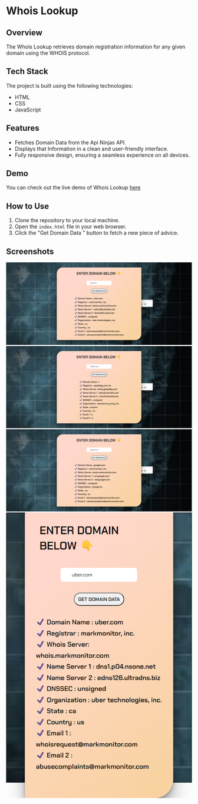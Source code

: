 
# Whois Lookup

## Overview

The Whois Lookup retrieves domain registration information for any given domain using the WHOIS protocol.

## Tech Stack

The project is built using the following technologies:

- HTML
- CSS
- JavaScript

## Features

- Fetches Domain Data from the Api Ninjas API.
- Displays that Information in a clean and user-friendly interface.
- Fully responsive design, ensuring a seamless experience on all devices.

## Demo

You can check out the live demo of Whois Lookup  [here](https://whois-lookup-by-mayur.netlify.app/)

## How to Use

1. Clone the repository to your local machine.
2. Open the `index.html` file in your web browser.
3. Click the "Get Domain Data " button to fetch a new piece of advice.

## Screenshots

![Preview 1 ](https://github.com/mayurpatil77/Javascript-API-Projects/blob/main/Project%205%20-%20Whois%20Lookup/Assets/desktop%20preview%201.jpg?raw=true)
![Preview 2 ](https://github.com/mayurpatil77/Javascript-API-Projects/blob/main/Project%205%20-%20Whois%20Lookup/Assets/desktop%20preview%202.jpg?raw=true)
![Preview 3 ](https://github.com/mayurpatil77/Javascript-API-Projects/blob/main/Project%205%20-%20Whois%20Lookup/Assets/desktop%20preview.jpg?raw=true)
![Preview 4 ( Mobile ) ](https://github.com/mayurpatil77/Javascript-API-Projects/blob/main/Project%205%20-%20Whois%20Lookup/Assets/Mobile%20Preview.jpg?raw=true)

